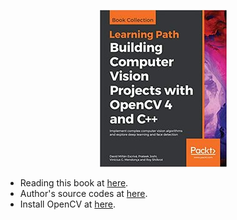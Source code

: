 <div align="center">

  ![](./misc/images/book_cover.jpg)

</div>

* Reading this book at [here](https://github.com/cuongpiger/Documents/blob/master/Image%20Processing/Building%20Computer%20Vision%20Projects%20with%20OpenCV%204%20and%20C%2B%2B%20by%20David%20Mill%C3%A1n%20Escriv%C3%A1.pdf).
* Author's source codes at [here](https://github.com/PacktPublishing/Building-Computer-Vision-Projects-with-OpenCV4-and-CPlusPlus).
* Install OpenCV at [here](https://github.com/cuongpiger/Warehouse/blob/main/install_opencv.md).